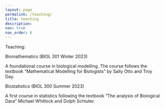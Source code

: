 ```yaml
---
layout: page
permalink: /teaching/
title: teaching
description: 
nav: true
nav_order: 6
---
```


Teaching:

Biomathematics (BIOL 301 Winter 2023) 

  A foundational course in biological modelling. The course follows the textbook “Mathematical Modelling for Biologists” by Sally Otto and Troy Day. 
  
Biostatistics (BIOL 300 Summer 2023)

  A first course in statistics following the textbook “The analysis of Biological Dara” Michael Whitlock and Dolph Schluter. 

